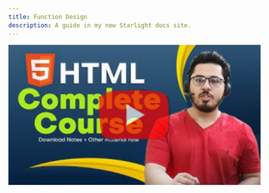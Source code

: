 ```yaml
---
title: Function Design
description: A guide in my new Starlight docs site.
---
```


[![xyz](../../../assets/harry1.png)](https://youtu.be/BsDoLVMnmZs?si=HnNVBpm-EzkVLH_y)